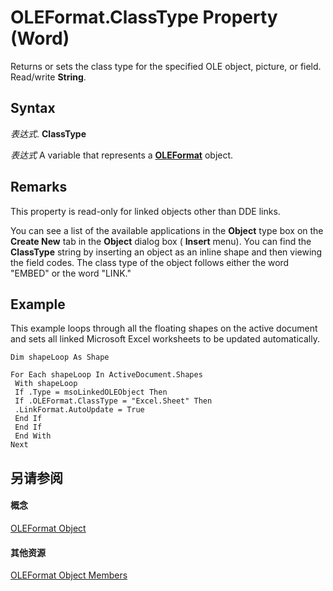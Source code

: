 
# OLEFormat.ClassType Property (Word)

Returns or sets the class type for the specified OLE object, picture, or field. Read/write  **String**.


## Syntax

 _表达式_. **ClassType**

 _表达式_ A variable that represents a **[OLEFormat](d4c7aa65-5d3a-0b79-914b-6f908b506f63.md)** object.


## Remarks

This property is read-only for linked objects other than DDE links.

You can see a list of the available applications in the  **Object** type box on the **Create New** tab in the **Object** dialog box ( **Insert** menu). You can find the **ClassType** string by inserting an object as an inline shape and then viewing the field codes. The class type of the object follows either the word "EMBED" or the word "LINK."


## Example

This example loops through all the floating shapes on the active document and sets all linked Microsoft Excel worksheets to be updated automatically.


```
Dim shapeLoop As Shape 
 
For Each shapeLoop In ActiveDocument.Shapes 
 With shapeLoop 
 If .Type = msoLinkedOLEObject Then 
 If .OLEFormat.ClassType = "Excel.Sheet" Then 
 .LinkFormat.AutoUpdate = True 
 End If 
 End If 
 End With 
Next
```


## 另请参阅


#### 概念


[OLEFormat Object](d4c7aa65-5d3a-0b79-914b-6f908b506f63.md)
#### 其他资源


[OLEFormat Object Members](http://msdn.microsoft.com/library/62aae4c1-c2c6-fbf7-193d-c078ea88a527%28Office.15%29.aspx)